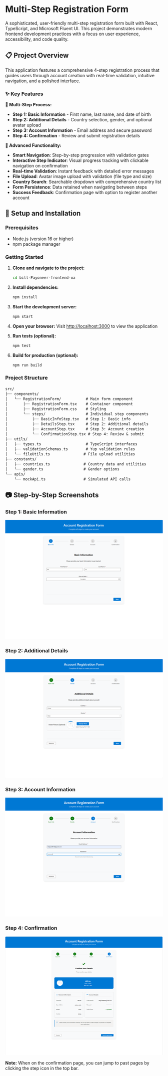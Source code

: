 # Multi-Step Registration Form

A sophisticated, user-friendly multi-step registration form built with React, TypeScript, and Microsoft Fluent UI. This project demonstrates modern frontend development practices with a focus on user experience, accessibility, and code quality.

## 📋 Project Overview

This application features a comprehensive 4-step registration process that guides users through account creation with real-time validation, intuitive navigation, and a polished interface.

### ✨ Key Features

**🔄 Multi-Step Process:**
- **Step 1: Basic Information** - First name, last name, and date of birth
- **Step 2: Additional Details** - Country selection, gender, and optional avatar upload
- **Step 3: Account Information** - Email address and secure password
- **Step 4: Confirmation** - Review and submit registration details

**🎯 Advanced Functionality:**
- **Smart Navigation**: Step-by-step progression with validation gates
- **Interactive Step Indicator**: Visual progress tracking with clickable navigation on confirmation
- **Real-time Validation**: Instant feedback with detailed error messages
- **File Upload**: Avatar image upload with validation (file type and size)
- **Country Search**: Searchable dropdown with comprehensive country list
- **Form Persistence**: Data retained when navigating between steps
- **Success Feedback**: Confirmation page with option to register another account

## 🚀 Setup and Installation

### Prerequisites
- Node.js (version 16 or higher)
- npm package manager

### Getting Started

1. **Clone and navigate to the project:**
   ```bash
   cd bill-Payoneer-frontend-oa
   ```

2. **Install dependencies:**
   ```bash
   npm install
   ```

3. **Start the development server:**
   ```bash
   npm start
   ```

4. **Open your browser:**
   Visit [http://localhost:3000](http://localhost:3000) to view the application

5. **Run tests (optional):**
   ```bash
   npm test
   ```

6. **Build for production (optional):**
   ```bash
   npm run build
   ```

### Project Structure
```
src/
├── components/
│   └── RegistrationForm/           # Main form component
│       ├── RegistrationForm.tsx    # Container component
│       ├── RegistrationForm.css    # Styling
│       └── steps/                  # Individual step components
│           ├── BasicInfoStep.tsx   # Step 1: Basic info
│           ├── DetailsStep.tsx     # Step 2: Additional details
│           ├── AccountStep.tsx     # Step 3: Account creation
│           └── ConfirmationStep.tsx # Step 4: Review & submit
├── utils/
│   ├── types.ts                    # TypeScript interfaces
│   ├── validationSchemas.ts        # Yup validation rules
│   └── fileUtils.ts               # File upload utilities
├── constants/
│   ├── countries.ts               # Country data and utilities
│   └── gender.ts                  # Gender options
└── apis/
    └── mockApi.ts                 # Simulated API calls
```

## 📷 Step-by-Step Screenshots

### Step 1: Basic Information
![Basic Information](resources/basicInfo.png)

### Step 2: Additional Details
![Additional Details](resources/details.png)

### Step 3: Account Information
![Account Information](resources/account.png)

### Step 4: Confirmation
![Confirmation](resources/confirm.png)

**Note:** When on the confirmation page, you can jump to past pages by clicking the step icon in the top bar.
